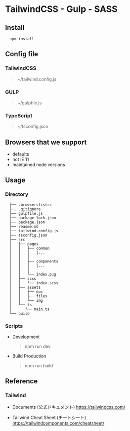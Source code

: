 # TailwindCSS - Gulp - SASS

## Install

```cmd:
  npm install
```

## Config file

### TailwindCSS

> ~/tailwind.config.js

### GULP

> ~/gulpfile.js

### TypeScript

> ~/tsconfig.json

## Browsers that we support

- defaults
- not IE 11
- maintained node versions

## Usage

### Directory

```code
  ├── .browserslistrc
  ├── .gitignore
  ├── gulpfile.js
  ├── package-lock.json
  ├── package.json
  ├── readme.md
  ├── tailwind.config.js
  ├── tsconfig.json
  ├── src
  │   ├── pages
  │   │   ├── common
  │   │   │   │...
  │   │   │
  │   │   ├── components
  │   │   │   │...
  │   │   │
  │   │   └── index.pug
  │   ├── scss
  │   │   └── index.scss
  │   ├── assets
  │   │   ├── doc
  │   │   ├── files
  │   │   └── img
  │   └── ts
  │      └── main.ts
  └── build
```

### Scripts

- Development

  > npm run dev

- Build Production

  > npm run build

## Reference

### Tailwind

- Documents (公式ドキュメント)
  <https://tailwindcss.com/>

- Tailwind Cheat Sheet (チートシート)
  <https://tailwindcomponents.com/cheatsheet/>
